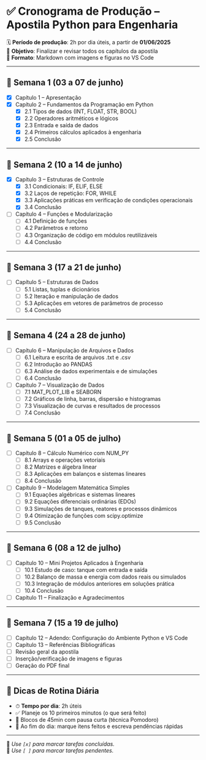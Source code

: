 # ✅ Cronograma de Produção – Apostila Python para Engenharia

🗓 **Período de produção**: 2h por dia úteis, a partir de **01/06/2025**  
🎯 **Objetivo**: Finalizar e revisar todos os capítulos da apostila  
📁 **Formato**: Markdown com imagens e figuras no VS Code

---

## 📅 Semana 1 (03 a 07 de junho)

- [X] Capítulo 1 – Apresentação
- [X] Capítulo 2 – Fundamentos da Programação em Python
  - [X] 2.1 Tipos de dados (INT, FLOAT, STR, BOOL)
  - [X] 2.2 Operadores aritméticos e lógicos
  - [X] 2.3 Entrada e saída de dados
  - [X] 2.4 Primeiros cálculos aplicados à engenharia
  - [X] 2.5 Conclusão

---

## 📅 Semana 2 (10 a 14 de junho)

- [X] Capítulo 3 – Estruturas de Controle
  - [X] 3.1 Condicionais: IF, ELIF, ELSE
  - [X] 3.2 Laços de repetição: FOR, WHILE
  - [X] 3.3 Aplicações práticas em verificação de condições operacionais
  - [X] 3.4 Conclusão

- [ ] Capítulo 4 – Funções e Modularização
  - [ ] 4.1 Definição de funções
  - [ ] 4.2 Parâmetros e retorno
  - [ ] 4.3 Organização de código em módulos reutilizáveis
  - [ ] 4.4 Conclusão

---

## 📅 Semana 3 (17 a 21 de junho)

- [ ] Capítulo 5 – Estruturas de Dados
  - [ ] 5.1 Listas, tuplas e dicionários
  - [ ] 5.2 Iteração e manipulação de dados
  - [ ] 5.3 Aplicações em vetores de parâmetros de processo
  - [ ] 5.4 Conclusão

---

## 📅 Semana 4 (24 a 28 de junho)

- [ ] Capítulo 6 – Manipulação de Arquivos e Dados
  - [ ] 6.1 Leitura e escrita de arquivos .txt e .csv
  - [ ] 6.2 Introdução ao PANDAS
  - [ ] 6.3 Análise de dados experimentais e de simulações
  - [ ] 6.4 Conclusão

- [ ] Capítulo 7 – Visualização de Dados
  - [ ] 7.1 MAT_PLOT_LIB e SEABORN
  - [ ] 7.2 Gráficos de linha, barras, dispersão e histogramas
  - [ ] 7.3 Visualização de curvas e resultados de processos
  - [ ] 7.4 Conclusão

---

## 📅 Semana 5 (01 a 05 de julho)

- [ ] Capítulo 8 – Cálculo Numérico com NUM_PY
  - [ ] 8.1 Arrays e operações vetoriais
  - [ ] 8.2 Matrizes e álgebra linear
  - [ ] 8.3 Aplicações em balanços e sistemas lineares
  - [ ] 8.4 Conclusão

- [ ] Capítulo 9 – Modelagem Matemática Simples
  - [ ] 9.1 Equações algébricas e sistemas lineares
  - [ ] 9.2 Equações diferenciais ordinárias (EDOs)
  - [ ] 9.3 Simulações de tanques, reatores e processos dinâmicos
  - [ ] 9.4 Otimização de funções com scipy.optimize
  - [ ] 9.5 Conclusão

---

## 📅 Semana 6 (08 a 12 de julho)

- [ ] Capítulo 10 – Mini Projetos Aplicados à Engenharia
  - [ ] 10.1 Estudo de caso: tanque com entrada e saída
  - [ ] 10.2 Balanço de massa e energia com dados reais ou simulados
  - [ ] 10.3 Integração de módulos anteriores em soluções prática
  - [ ] 10.4 Conclusão

- [ ] Capítulo 11 – Finalização e Agradecimentos

---

## 📅 Semana 7 (15 a 19 de julho)

- [ ] Capítulo 12 – Adendo: Configuração do Ambiente Python e VS Code
- [ ] Capítulo 13 – Referências Bibliográficas
- [ ] Revisão geral da apostila
- [ ] Inserção/verificação de imagens e figuras
- [ ] Geração do PDF final

---

## 🧾 Dicas de Rotina Diária

- ⏱ **Tempo por dia**: 2h úteis
- ✅ Planeje os 10 primeiros minutos (o que será feito)
- 🧩 Blocos de 45min com pausa curta (técnica Pomodoro)
- 📌 Ao fim do dia: marque itens feitos e escreva pendências rápidas

---

📌 *Use `[x]` para marcar tarefas concluídas.*  
📌 *Use `[ ]` para marcar tarefas pendentes.*